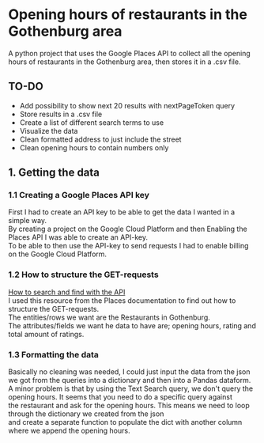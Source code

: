 # Opening hours of restaurants in the Gothenburg area
A python project that uses the Google Places API to collect all the opening hours of restaurants in the Gothenburg area, then stores it in a .csv file.

## TO-DO

- Add possibility to show next 20 results with nextPageToken query
- Store results in a .csv file
- Create a list of different search terms to use
- Visualize the data
- Clean formatted address to just include the street 
- Clean opening hours to contain numbers only

## 1. Getting the data

### 1.1 Creating a Google Places API key 
First I had to create an API key to be able to get the data I wanted in a simple way.\
By creating a project on the Google Cloud Platform and then Enabling the Places API I was able to create an API-key.\
To be able to then use the API-key to send requests I had to enable billing on the Google Cloud Platform.

### 1.2 How to structure the GET-requests
<a href=https://developers.google.com/maps/documentation/places/web-service/search-find-place#fields>How to search and find with the API</a>\
I used this resource from the Places documentation to find out how to structure the GET-requests.\
The entities/rows we want are the Restaurants in Gothenburg.\
The attributes/fields we want he data to have are; opening hours, rating and total amount of ratings.

### 1.3 Formatting the data
Basically no cleaning was needed, I could just input the data from the json we got from the queries into a dictionary and then into a Pandas dataform.
A minor problem is that by using the Text Search query, we don't query the opening hours. It seems that you need to do a specific query against\
the restaurant and ask for the opening hours. This means we need to loop through the dictionary we created from the json\
and create a separate function to populate the dict with another column where we append the opening hours.

